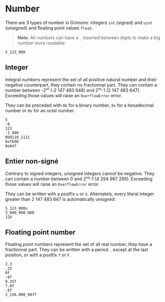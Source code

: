 # Number

There are 3 types of number in Grimoire: integers `int` (signed) and `uint` (unsigned) and floating point values `float`.

> **Note**: All numbers can have a `_` inserted between digits to make a big number more readable:
```grimoire
5_123_000
```

## Integer

Integral numbers represent the set of all positive natural number and their negative counterpart, they contain no fractionnal part.
They can contain a number between -2³¹ (-2 147 483 648) and 2³¹-1 (2 147 483 647).
Exceeding those values will raise an `OverflowError` error.

They can be preceded with `0b` for a binary number, `0x` for a hexadecimal number or `0o` for an octal number.
```grimoire
5
-8
123
-1_000
0b0110_1111
0xfb98
0o647
```

## Entier non-signé

Contrary to signed integers, unsigned integers cannot be negative.
They can contain a number between 0 and 2³²-1 (4 294 967 295).
Exceeding those values will raise an `OverflowError` error.

They can be written with a postfix `u` or `U`.
Alternately, every literal integer greater than 2 147 483 647 is automatically unsigned.

```grimoire
5_123_000u
3_000_000_000
12U
```

## Floating point number

Floating point numbers represent the set of all real number, they have a fractionnal part.
They can be written with a period `.` except at the last position, or with a postfix `f` or `F`.
```grimoire
2.3
.25
0f
-8f
9.35f
7.0f
.6f
2_156.000_987f
```